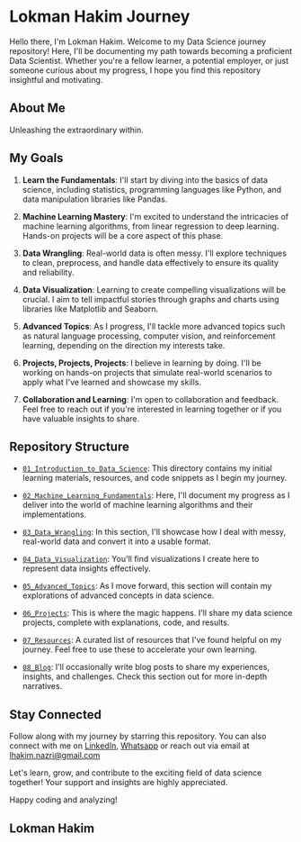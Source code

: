 # Lokman Hakim Journey

Hello there, I'm Lokman Hakim. Welcome to my Data Science journey repository! Here, I'll be documenting my path towards becoming a proficient Data Scientist. Whether you're a fellow learner, a potential employer, or just someone curious about my progress, I hope you find this repository insightful and motivating.

## About Me

Unleashing the extraordinary within.

## My Goals

1. **Learn the Fundamentals**: I'll start by diving into the basics of data science, including statistics, programming languages like Python, and data manipulation libraries like Pandas.

2. **Machine Learning Mastery**: I'm excited to understand the intricacies of machine learning algorithms, from linear regression to deep learning. Hands-on projects will be a core aspect of this phase.

3. **Data Wrangling**: Real-world data is often messy. I'll explore techniques to clean, preprocess, and handle data effectively to ensure its quality and reliability.

4. **Data Visualization**: Learning to create compelling visualizations will be crucial. I aim to tell impactful stories through graphs and charts using libraries like Matplotlib and Seaborn.

5. **Advanced Topics**: As I progress, I'll tackle more advanced topics such as natural language processing, computer vision, and reinforcement learning, depending on the direction my interests take.

6. **Projects, Projects, Projects**: I believe in learning by doing. I'll be working on hands-on projects that simulate real-world scenarios to apply what I've learned and showcase my skills.

7. **Collaboration and Learning**: I'm open to collaboration and feedback. Feel free to reach out if you're interested in learning together or if you have valuable insights to share.

## Repository Structure

- [`01_Introduction_to_Data_Science`](https://github.com/lokmanTech/01_Introduction_to_Data_Science): This directory contains my initial learning materials, resources, and code snippets as I begin my journey.

- [`02_Machine_Learning_Fundamentals`](https://github.com/lokmanTech/02_Machine_Learning_Fundamentals): Here, I'll document my progress as I deliver into the world of machine learning algorithms and their implementations.

- [`03_Data_Wrangling`](https://github.com/lokmanTech/03_Data_Wrangling): In this section, I'll showcase how I deal with messy, real-world data and convert it into a usable format.

- [`04_Data_Visualization`](https://github.com/lokmanTech/04_Data_Visualization): You'll find visualizations I create here to represent data insights effectively.

- [`05_Advanced_Topics`](https://github.com/lokmanTech/05_Advanced_Topics): As I move forward, this section will contain my explorations of advanced concepts in data science.

- [`06_Projects`](https://github.com/lokmanTech/06_Projects): This is where the magic happens. I'll share my data science projects, complete with explanations, code, and results.

- [`07_Resources`](https://github.com/lokmanTech/07_Resources): A curated list of resources that I've found helpful on my journey. Feel free to use these to accelerate your own learning.

- [`08_Blog`](https://github.com/lokmanTech/08_Blog): I'll occasionally write blog posts to share my experiences, insights, and challenges. Check this section out for more in-depth narratives.

## Stay Connected

Follow along with my journey by starring this repository. You can also connect with me on [LinkedIn](https://www.linkedin.com/in/lhakimnazri/), [Whatsapp](https://wa.me/+60102115249) or reach out via email at lhakim.nazri@gmail.com

Let's learn, grow, and contribute to the exciting field of data science together! Your support and insights are highly appreciated.

Happy coding and analyzing!

## Lokman Hakim
